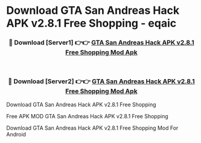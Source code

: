 # Download GTA San Andreas Hack APK v2.8.1 Free Shopping - eqaic



<div align="center">
<h3>🔴 Download [Server1] 👉👉 <a href="https://momento.my/?title=GTA_San_Andreas_Hack_APK_v2.8.1_Free_Shopping">GTA San Andreas Hack APK v2.8.1 Free Shopping Mod Apk</a></h3><br>

<h3>🔴 Download [Server2] 👉👉 <a href="https://momento.my/?title=GTA_San_Andreas_Hack_APK_v2.8.1_Free_Shopping">GTA San Andreas Hack APK v2.8.1 Free Shopping Mod Apk</a></h3>
</div>



Download GTA San Andreas Hack APK v2.8.1 Free Shopping 

Free APK MOD GTA San Andreas Hack APK v2.8.1 Free Shopping 

Download GTA San Andreas Hack APK v2.8.1 Free Shopping Mod For Android
